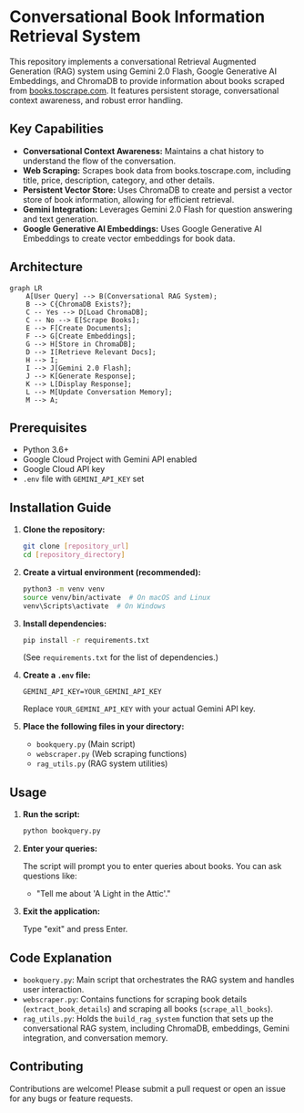 # Conversational Book Information Retrieval System

This repository implements a conversational Retrieval Augmented Generation (RAG) system using Gemini 2.0 Flash, Google Generative AI Embeddings, and ChromaDB to provide information about books scraped from [books.toscrape.com](https://books.toscrape.com/). It features persistent storage, conversational context awareness, and robust error handling.

## Key Capabilities

* **Conversational Context Awareness:** Maintains a chat history to understand the flow of the conversation.
* **Web Scraping:** Scrapes book data from books.toscrape.com, including title, price, description, category, and other details.
* **Persistent Vector Store:** Uses ChromaDB to create and persist a vector store of book information, allowing for efficient retrieval.
* **Gemini Integration:** Leverages Gemini 2.0 Flash for question answering and text generation.
* **Google Generative AI Embeddings:** Uses Google Generative AI Embeddings to create vector embeddings for book data.

## Architecture

```mermaid
graph LR
    A[User Query] --> B(Conversational RAG System);
    B --> C{ChromaDB Exists?};
    C -- Yes --> D[Load ChromaDB];
    C -- No --> E[Scrape Books];
    E --> F[Create Documents];
    F --> G[Create Embeddings];
    G --> H[Store in ChromaDB];
    D --> I[Retrieve Relevant Docs];
    H --> I;
    I --> J[Gemini 2.0 Flash];
    J --> K[Generate Response];
    K --> L[Display Response];
    L --> M[Update Conversation Memory];
    M --> A;
```

## Prerequisites

* Python 3.6+
* Google Cloud Project with Gemini API enabled
* Google Cloud API key
* `.env` file with `GEMINI_API_KEY` set

## Installation Guide

1.  **Clone the repository:**

    ```bash
    git clone [repository_url]
    cd [repository_directory]
    ```

2.  **Create a virtual environment (recommended):**

    ```bash
    python3 -m venv venv
    source venv/bin/activate  # On macOS and Linux
    venv\Scripts\activate  # On Windows
    ```

3.  **Install dependencies:**

    ```bash
    pip install -r requirements.txt
    ```

    (See `requirements.txt` for the list of dependencies.)

4.  **Create a `.env` file:**

    ```
    GEMINI_API_KEY=YOUR_GEMINI_API_KEY
    ```

    Replace `YOUR_GEMINI_API_KEY` with your actual Gemini API key.

5.  **Place the following files in your directory:**

    * `bookquery.py` (Main script)
    * `webscraper.py` (Web scraping functions)
    * `rag_utils.py` (RAG system utilities)

## Usage

1.  **Run the script:**

    ```bash
    python bookquery.py
    ```

2.  **Enter your queries:**

    The script will prompt you to enter queries about books. You can ask questions like:

    * "Tell me about 'A Light in the Attic'."

3.  **Exit the application:**

    Type "exit" and press Enter.

## Code Explanation

* `bookquery.py`: Main script that orchestrates the RAG system and handles user interaction.
* `webscraper.py`: Contains functions for scraping book details (`extract_book_details`) and scraping all books (`scrape_all_books`).
* `rag_utils.py`: Holds the `build_rag_system` function that sets up the conversational RAG system, including ChromaDB, embeddings, Gemini integration, and conversation memory.


## Contributing

Contributions are welcome! Please submit a pull request or open an issue for any bugs or feature requests.


